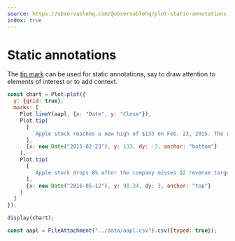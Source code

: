 ```yaml
---
source: https://observablehq.com/@observablehq/plot-static-annotations
index: true
---
```


# Static annotations

The [tip mark](https://observablehq.com/plot/marks/tip) can be used for static annotations, say to draw attention to elements of interest or to add context.

```js echo
const chart = Plot.plot({
  y: {grid: true},
  marks: [
    Plot.lineY(aapl, {x: "Date", y: "Close"}),
    Plot.tip(
      [
        `Apple stock reaches a new high of $133 on Feb. 23, 2015. The release of the first Apple Watch, slated for April, is hotly anticipated.`
      ],
      {x: new Date("2015-02-23"), y: 133, dy: -3, anchor: "bottom"}
    ),
    Plot.tip(
      [
        `Apple stock drops 8% after the company misses Q2 revenue targets and reports declining iPhone sales. It reaches a two-year low of $90.34 on May 12.`
      ],
      {x: new Date("2016-05-12"), y: 90.34, dy: 3, anchor: "top"}
    )
  ]
});

display(chart);
```

```js echo
const aapl = FileAttachment("../data/aapl.csv").csv({typed: true});
```
